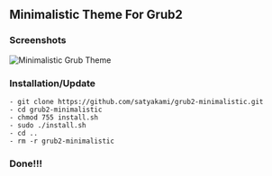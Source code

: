 ## Minimalistic Theme For Grub2

### Screenshots

![Minimalistic Grub Theme](Screenshot.png?raw=true)

### Installation/Update

	- git clone https://github.com/satyakami/grub2-minimalistic.git
	- cd grub2-minimalistic
	- chmod 755 install.sh
	- sudo ./install.sh
	- cd ..
	- rm -r grub2-minimalistic

### Done!!!
